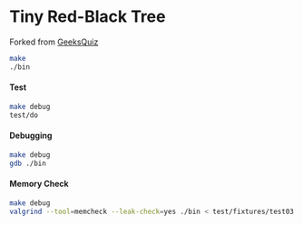Tiny Red-Black Tree
========
Forked from [GeeksQuiz][]
```sh
make
./bin
```

#### Test
```sh
make debug
test/do
```

#### Debugging
```sh
make debug
gdb ./bin
```

#### Memory Check
```sh
make debug
valgrind --tool=memcheck --leak-check=yes ./bin < test/fixtures/test03 1>/dev/null
```

[GeeksQuiz]: http://geeksquiz.com/c-program-red-black-tree-insertion
